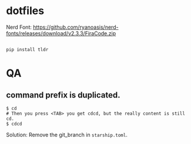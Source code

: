 # dotfiles

Nerd Font:
https://github.com/ryanoasis/nerd-fonts/releases/download/v2.3.3/FiraCode.zip

##

```sh
pip install tldr
```

# QA
## command prefix is duplicated.
```
$ cd 
# Then you press <TAB> you get cdcd, but the really content is still cd.
$ cdcd 
```
Solution: Remove the git_branch in `starship.toml`.